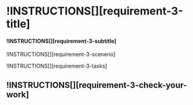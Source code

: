 # !INSTRUCTIONS[][requirement-3-title]

#### !INSTRUCTIONS[][requirement-3-subtitle]

!INSTRUCTIONS[][requirement-3-scenerio]

!INSTRUCTIONS[][requirement-3-tasks]

## !INSTRUCTIONS[][requirement-3-check-your-work]